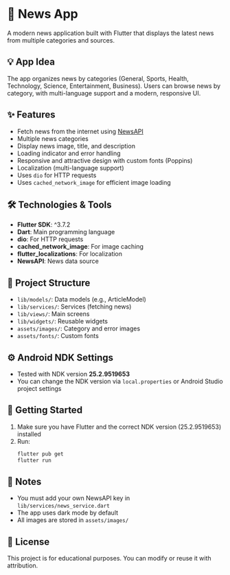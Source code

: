 # 📰 News App

A modern news application built with Flutter that displays the latest news from multiple categories and sources.

## 💡 App Idea

The app organizes news by categories (General, Sports, Health, Technology, Science, Entertainment, Business). Users can browse news by category, with multi-language support and a modern, responsive UI.

## ✨ Features

- Fetch news from the internet using [NewsAPI](https://newsapi.org/)
- Multiple news categories
- Display news image, title, and description
- Loading indicator and error handling
- Responsive and attractive design with custom fonts (Poppins)
- Localization (multi-language support)
- Uses `dio` for HTTP requests
- Uses `cached_network_image` for efficient image loading

## 🛠️ Technologies & Tools

- **Flutter SDK**: ^3.7.2
- **Dart**: Main programming language
- **dio**: For HTTP requests
- **cached_network_image**: For image caching
- **flutter_localizations**: For localization
- **NewsAPI**: News data source

## 📁 Project Structure

- `lib/models/`: Data models (e.g., ArticleModel)
- `lib/services/`: Services (fetching news)
- `lib/views/`: Main screens
- `lib/widgets/`: Reusable widgets
- `assets/images/`: Category and error images
- `assets/fonts/`: Custom fonts

## ⚙️ Android NDK Settings

- Tested with NDK version **25.2.9519653**
- You can change the NDK version via `local.properties` or Android Studio project settings

## 🚀 Getting Started

1. Make sure you have Flutter and the correct NDK version (25.2.9519653) installed
2. Run:
   ```bash
   flutter pub get
   flutter run
   ```

## 📝 Notes

- You must add your own NewsAPI key in `lib/services/news_service.dart`
- The app uses dark mode by default
- All images are stored in `assets/images/`

## 📄 License

This project is for educational purposes. You can modify or reuse it with attribution.
